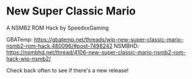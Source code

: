 # New Super Classic Mario
A NSMB2 ROM Hack by SpeedxxGaming

GBATemp: https://gbatemp.net/threads/wip-new-super-classic-mario-nsmb2-rom-hack.480096/#post-7498242
NSMBHD: https://nsmbhd.net/thread/4106-new-super-classic-mario-nsmb2-rom-hack-wip-nsmb2/

Check back often to see if there's a new release!
